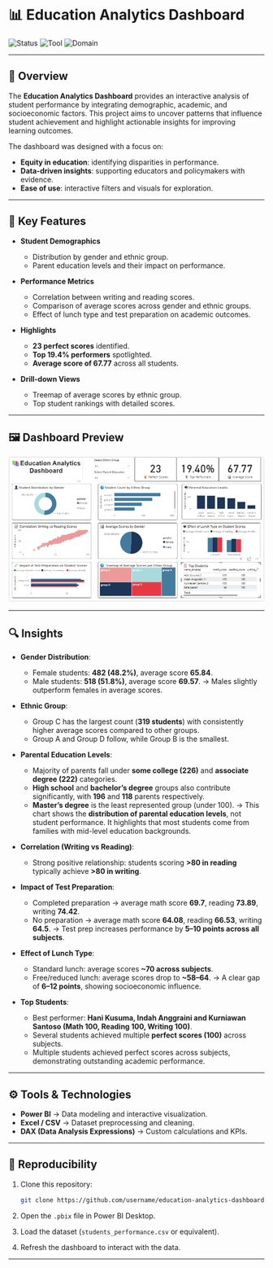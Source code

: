 # 📊 **Education Analytics Dashboard**

![Status](https://img.shields.io/badge/project-complete-brightgreen)
![Tool](https://img.shields.io/badge/tool-PowerBI-blue)
![Domain](https://img.shields.io/badge/domain-Education%20Analytics-purple)

---

## 📂 **Overview**

The **Education Analytics Dashboard** provides an interactive analysis of student performance by integrating demographic, academic, and socioeconomic factors. This project aims to uncover patterns that influence student achievement and highlight actionable insights for improving learning outcomes.

The dashboard was designed with a focus on:

* **Equity in education**: identifying disparities in performance.
* **Data-driven insights**: supporting educators and policymakers with evidence.
* **Ease of use**: interactive filters and visuals for exploration.

---

## 🎯 **Key Features**

* **Student Demographics**

  * Distribution by gender and ethnic group.
  * Parent education levels and their impact on performance.

* **Performance Metrics**

  * Correlation between writing and reading scores.
  * Comparison of average scores across gender and ethnic groups.
  * Effect of lunch type and test preparation on academic outcomes.

* **Highlights**

  * **23 perfect scores** identified.
  * **Top 19.4% performers** spotlighted.
  * **Average score of 67.77** across all students.

* **Drill-down Views**

  * Treemap of average scores by ethnic group.
  * Top student rankings with detailed scores.

---

## 🖼️ **Dashboard Preview**

![Education Analytics Dashboard](asset/P1.png)

---

## 🔍 **Insights**

* **Gender Distribution**:

  * Female students: **482 (48.2%)**, average score **65.84**.
  * Male students: **518 (51.8%)**, average score **69.57**.
    → Males slightly outperform females in average scores.

* **Ethnic Group**:

  * Group C has the largest count (**319 students**) with consistently higher average scores compared to other groups.
  * Group A and Group D follow, while Group B is the smallest.

* **Parental Education Levels**:

  * Majority of parents fall under **some college (226)** and **associate degree (222)** categories.
  * **High school** and **bachelor’s degree** groups also contribute significantly, with **196** and **118** parents respectively.
  * **Master’s degree** is the least represented group (under 100).
    → This chart shows the **distribution of parental education levels**, not student performance. It highlights that most students come from families with mid-level education backgrounds.

* **Correlation (Writing vs Reading)**:

  * Strong positive relationship: students scoring **>80 in reading** typically achieve **>80 in writing**.

* **Impact of Test Preparation**:

  * Completed preparation → average math score **69.7**, reading **73.89**, writing **74.42**.
  * No preparation → average math score **64.08**, reading **66.53**, writing **64.5**.
    → Test prep increases performance by **5–10 points across all subjects**.

* **Effect of Lunch Type**:

  * Standard lunch: average scores **\~70 across subjects**.
  * Free/reduced lunch: average scores drop to **\~58–64**.
    → A clear gap of **6–12 points**, showing socioeconomic influence.

* **Top Students**:

  * Best performer: **Hani Kusuma, Indah Anggraini and Kurniawan Santoso (Math 100, Reading 100, Writing 100)**.
  * Several students achieved multiple **perfect scores (100)** across subjects.
  * Multiple students achieved perfect scores across subjects, demonstrating outstanding academic performance.

---

## ⚙️ **Tools & Technologies**

* **Power BI** → Data modeling and interactive visualization.
* **Excel / CSV** → Dataset preprocessing and cleaning.
* **DAX (Data Analysis Expressions)** → Custom calculations and KPIs.

---

## 🚀 **Reproducibility**

1. Clone this repository:

   ```bash
   git clone https://github.com/username/education-analytics-dashboard.git
   ```
2. Open the `.pbix` file in Power BI Desktop.
3. Load the dataset (`students_performance.csv` or equivalent).
4. Refresh the dashboard to interact with the data.

---
